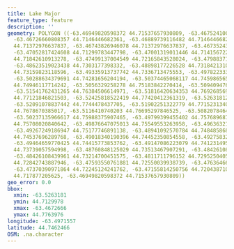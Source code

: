 ```yaml
---
title: Lake Major
feature_type: feature
description: ''
geometry: POLYGON ((-63.46949820598372 44.71537657930809, -63.46752410014984 44.71574253137268,
  -63.46726660808357 44.7146446682361, -63.46889739116482 44.7146446682361, -63.46872572978761
  44.71372976637837, -63.46743826946078 44.71372976637837, -63.46735243877263 44.71305882915638,
  -63.47052817424608 44.71299783447798, -63.47001319011446 44.71415672237842, -63.47233061870365
  44.71842610913278, -63.47499137004549 44.72165843528024, -63.47988371928836 44.72379289128393,
  -63.48623519023438 44.7303177398332, -63.48898177226528 44.73184213108693, -63.49207167705057
  44.73159823118596, -63.49335913737742 44.7336713475553, -63.49782233317772 44.73824413560218,
  -63.50288634379691 44.74281656204194, -63.50374465068117 44.74598656543451, -63.50717787822
  44.74946117714242, -63.5056329258278 44.75183842270414, -63.50940947612015 44.7587257872443,
  -63.51541762431265 44.76384506614971, -63.51816420634353 44.76926856912975, -63.52108244975163
  44.77121846821503, -63.52425818522419 44.77420412361319, -63.52631812174803 44.77639756799685,
  -63.52091078837442 44.7744478437705, -63.51902251322779 44.77152313400079, -63.51516013224728
  44.7678670385017, -63.5116410740203 44.76695297846525, -63.50820784648146 44.76250434646978,
  -63.50237135966617 44.75988375907465, -63.49799399455402 44.75768968751419, -63.4961057194083
  44.75708020840642, -63.49876647075013 44.75549553263958, -63.49636321147367 44.75275272188437,
  -63.49267249186947 44.75177746891138, -63.48941092570784 44.74848586862574, -63.48812346538102
  44.74537696289768, -63.49018340190396 44.74452350854558, -63.49275832255763 44.7461084851707,
  -63.49464659770425 44.74415773853762, -63.49147086223079 44.74123149515953, -63.48760848125029
  44.73739057594998, -63.48760848125029 44.73513467907291, -63.48426108439961 44.73409815640605,
  -63.48426108439961 44.73214700451575, -63.4811711796152 44.72952504050316, -63.47808127483079
  44.72842743887946, -63.47593550761881 44.72550039938739, -63.47636466106137 44.72318305474739,
  -63.47370390971864 44.72245124241762, -63.47155814250756 44.72043871077889, -63.47027068218072
  44.717877205625, -63.46949820598372 44.71537657930809))
geo_error: 0.0
bbox:
  xmin: -63.5263181
  ymin: 44.7129978
  xmax: -63.4672666
  ymax: 44.7763976
longitude: -63.4971557
latitude: 44.7462466
OSM: .na.character
---
```

